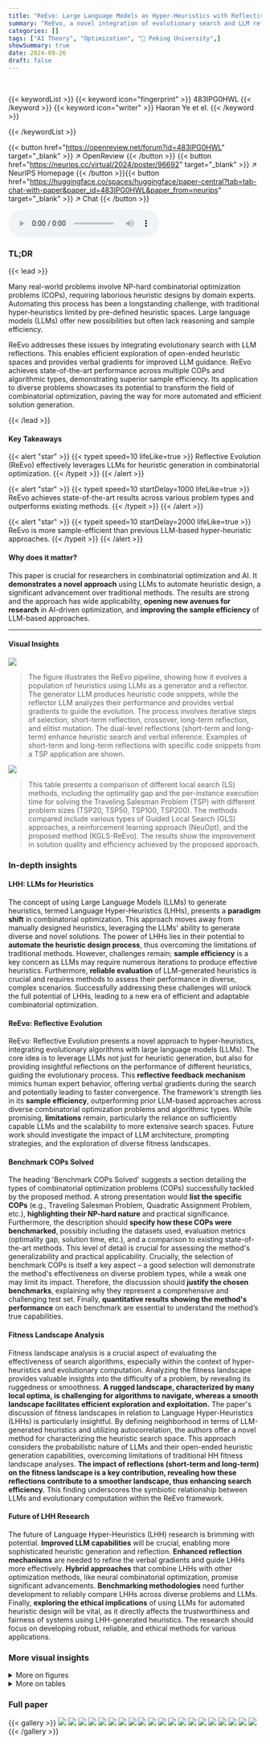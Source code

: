 ```yaml
---
title: "ReEvo: Large Language Models as Hyper-Heuristics with Reflective Evolution"
summary: "ReEvo, a novel integration of evolutionary search and LLM reflections, generates state-of-the-art heuristics for combinatorial optimization problems, demonstrating superior sample efficiency."
categories: []
tags: ["AI Theory", "Optimization", "🏢 Peking University",]
showSummary: true
date: 2024-09-26
draft: false
---
```


<br>

{{< keywordList >}}
{{< keyword icon="fingerprint" >}} 483IPG0HWL {{< /keyword >}}
{{< keyword icon="writer" >}} Haoran Ye et el. {{< /keyword >}}
 
{{< /keywordList >}}

{{< button href="https://openreview.net/forum?id=483IPG0HWL" target="_blank" >}}
↗ OpenReview
{{< /button >}}
{{< button href="https://neurips.cc/virtual/2024/poster/96692" target="_blank" >}}
↗ NeurIPS Homepage
{{< /button >}}{{< button href="https://huggingface.co/spaces/huggingface/paper-central?tab=tab-chat-with-paper&paper_id=483IPG0HWL&paper_from=neurips" target="_blank" >}}
↗ Chat
{{< /button >}}



<audio controls>
    <source src="https://ai-paper-reviewer.com/483IPG0HWL/podcast.wav" type="audio/wav">
    Your browser does not support the audio element.
</audio>


### TL;DR


{{< lead >}}

Many real-world problems involve NP-hard combinatorial optimization problems (COPs), requiring laborious heuristic designs by domain experts.  Automating this process has been a longstanding challenge, with traditional hyper-heuristics limited by pre-defined heuristic spaces.  Large language models (LLMs) offer new possibilities but often lack reasoning and sample efficiency. 



ReEvo addresses these issues by integrating evolutionary search with LLM reflections. This enables efficient exploration of open-ended heuristic spaces and provides verbal gradients for improved LLM guidance.  ReEvo achieves state-of-the-art performance across multiple COPs and algorithmic types, demonstrating superior sample efficiency.  Its application to diverse problems showcases its potential to transform the field of combinatorial optimization, paving the way for more automated and efficient solution generation.

{{< /lead >}}


#### Key Takeaways

{{< alert "star" >}}
{{< typeit speed=10 lifeLike=true >}} Reflective Evolution (ReEvo) effectively leverages LLMs for heuristic generation in combinatorial optimization. {{< /typeit >}}
{{< /alert >}}

{{< alert "star" >}}
{{< typeit speed=10 startDelay=1000 lifeLike=true >}} ReEvo achieves state-of-the-art results across various problem types and outperforms existing methods. {{< /typeit >}}
{{< /alert >}}

{{< alert "star" >}}
{{< typeit speed=10 startDelay=2000 lifeLike=true >}} ReEvo is more sample-efficient than previous LLM-based hyper-heuristic approaches. {{< /typeit >}}
{{< /alert >}}

#### Why does it matter?
This paper is crucial for researchers in combinatorial optimization and AI.  It **demonstrates a novel approach** using LLMs to automate heuristic design, a significant advancement over traditional methods.  The results are strong and the approach has wide applicability, **opening new avenues for research** in AI-driven optimization, and **improving the sample efficiency** of LLM-based approaches.

------
#### Visual Insights



![](https://ai-paper-reviewer.com/483IPG0HWL/figures_3_1.jpg)

> The figure illustrates the ReEvo pipeline, showing how it evolves a population of heuristics using LLMs as a generator and a reflector. The generator LLM produces heuristic code snippets, while the reflector LLM analyzes their performance and provides verbal gradients to guide the evolution. The process involves iterative steps of selection, short-term reflection, crossover, long-term reflection, and elitist mutation.  The dual-level reflections (short-term and long-term) enhance heuristic search and verbal inference. Examples of short-term and long-term reflections with specific code snippets from a TSP application are shown.





![](https://ai-paper-reviewer.com/483IPG0HWL/tables_4_1.jpg)

> This table presents a comparison of different local search (LS) methods, including the optimality gap and the per-instance execution time for solving the Traveling Salesman Problem (TSP) with different problem sizes (TSP20, TSP50, TSP100, TSP200).  The methods compared include various types of Guided Local Search (GLS) approaches, a reinforcement learning approach (NeuOpt), and the proposed method (KGLS-ReEvo).  The results show the improvement in solution quality and efficiency achieved by the proposed approach.





### In-depth insights


#### LHH: LLMs for Heuristics
The concept of using Large Language Models (LLMs) to generate heuristics, termed Language Hyper-Heuristics (LHHs), presents a **paradigm shift** in combinatorial optimization.  This approach moves away from manually designed heuristics, leveraging the LLMs' ability to generate diverse and novel solutions.  The power of LHHs lies in their potential to **automate the heuristic design process**, thus overcoming the limitations of traditional methods.  However, challenges remain; **sample efficiency** is a key concern as LLMs may require numerous iterations to produce effective heuristics.  Furthermore, **reliable evaluation** of LLM-generated heuristics is crucial and requires methods to assess their performance in diverse, complex scenarios.  Successfully addressing these challenges will unlock the full potential of LHHs, leading to a new era of efficient and adaptable combinatorial optimization.

#### ReEvo: Reflective Evolution
ReEvo: Reflective Evolution presents a novel approach to hyper-heuristics, integrating evolutionary algorithms with large language models (LLMs).  The core idea is to leverage LLMs not just for heuristic generation, but also for providing insightful reflections on the performance of different heuristics, guiding the evolutionary process. This **reflective feedback mechanism** mimics human expert behavior, offering verbal gradients during the search and potentially leading to faster convergence.  The framework's strength lies in its **sample efficiency**, outperforming prior LLM-based approaches across diverse combinatorial optimization problems and algorithmic types.  While promising, **limitations** remain, particularly the reliance on sufficiently capable LLMs and the scalability to more extensive search spaces. Future work should investigate the impact of LLM architecture, prompting strategies, and the exploration of diverse fitness landscapes.

#### Benchmark COPs Solved
The heading 'Benchmark COPs Solved' suggests a section detailing the types of combinatorial optimization problems (COPs) successfully tackled by the proposed method.  A strong presentation would **list the specific COPs** (e.g., Traveling Salesman Problem, Quadratic Assignment Problem, etc.), **highlighting their NP-hard nature** and practical significance.  Furthermore, the description should **specify how these COPs were benchmarked**, possibly including the datasets used, evaluation metrics (optimality gap, solution time, etc.), and a comparison to existing state-of-the-art methods.  This level of detail is crucial for assessing the method's generalizability and practical applicability.  Crucially, the selection of benchmark COPs is itself a key aspect – a good selection will demonstrate the method's effectiveness on diverse problem types, while a weak one may limit its impact.  Therefore, the discussion should **justify the chosen benchmarks**, explaining why they represent a comprehensive and challenging test set.  Finally, **quantitative results showing the method's performance** on each benchmark are essential to understand the method’s true capabilities.

#### Fitness Landscape Analysis
Fitness landscape analysis is a crucial aspect of evaluating the effectiveness of search algorithms, especially within the context of hyper-heuristics and evolutionary computation.  Analyzing the fitness landscape provides valuable insights into the difficulty of a problem, by revealing its ruggedness or smoothness.  **A rugged landscape, characterized by many local optima, is challenging for algorithms to navigate, whereas a smooth landscape facilitates efficient exploration and exploitation.**  The paper's discussion of fitness landscapes in relation to Language Hyper-Heuristics (LHHs) is particularly insightful.  By defining neighborhood in terms of LLM-generated heuristics and utilizing autocorrelation, the authors offer a novel method for characterizing the heuristic search space.  This approach considers the probabilistic nature of LLMs and their open-ended heuristic generation capabilities, overcoming limitations of traditional HH fitness landscape analyses.  **The impact of reflections (short-term and long-term) on the fitness landscape is a key contribution, revealing how these reflections contribute to a smoother landscape, thus enhancing search efficiency.**  This finding underscores the symbiotic relationship between LLMs and evolutionary computation within the ReEvo framework.

#### Future of LHH Research
The future of Language Hyper-Heuristics (LHH) research is brimming with potential. **Improved LLM capabilities** will be crucial, enabling more sophisticated heuristic generation and reflection.  **Enhanced reflection mechanisms** are needed to refine the verbal gradients and guide LHHs more effectively.  **Hybrid approaches** that combine LHHs with other optimization methods, like neural combinatorial optimization, promise significant advancements.  **Benchmarking methodologies** need further development to reliably compare LHHs across diverse problems and LLMs.  Finally, **exploring the ethical implications** of using LLMs for automated heuristic design will be vital, as it directly affects the trustworthiness and fairness of systems using LHH-generated heuristics.  The research should focus on developing robust, reliable, and ethical methods for various applications.


### More visual insights

<details>
<summary>More on figures
</summary>


![](https://ai-paper-reviewer.com/483IPG0HWL/figures_3_2.jpg)

> This figure shows a schematic illustration of the ReEvo pipeline.  The top part illustrates the overall process of evolving a population of heuristics, with verbalized insights and knowledge accumulated as long-term reflections across iterations. The bottom part details a single ReEvo iteration, highlighting the five sequential steps: selection, short-term reflection, crossover, long-term reflection, and elitist mutation.  Examples of short-term and long-term reflections are also shown, demonstrating how ReEvo uses LLMs to interpret genetic cues from evolutionary search and provide verbal gradients within the search space, improving heuristic design.


![](https://ai-paper-reviewer.com/483IPG0HWL/figures_5_1.jpg)

> This figure compares the performance of Ant Colony Optimization (ACO) using different heuristics: expert-designed, neural, and ReEvo-generated.  The left panel shows the relative improvement of DeepACO and ReEvo over expert-designed heuristics for various problem sizes across five different COPs. The right panel displays the ACO evolution curves, illustrating the best objective values over the number of evaluations for each COP and heuristic type.  The results demonstrate the consistent superiority of ReEvo across different COPs and problem sizes.


![](https://ai-paper-reviewer.com/483IPG0HWL/figures_6_1.jpg)

> This figure compares the performance of three different methods for solving the Decap Placement Problem (DPP): DevFormer, an expert-designed Genetic Algorithm (GA), and a ReEvo-designed GA.  The left panel shows evolution curves, illustrating the best objective value achieved over multiple generations (iterations) for each method. The horizontal line represents the performance of DevFormer's end-to-end solutions. The right panel provides a summary of the evaluation results for various DPP solvers, indicating the number of solution generations and the average objective value obtained from 100 test problems.  The comparison showcases the superior performance of the ReEvo-designed GA.


![](https://ai-paper-reviewer.com/483IPG0HWL/figures_8_1.jpg)

> This figure compares the performance of two Language Hyper-Heuristics (LHHs), EoH and ReEvo, across five different Combinatorial Optimization Problems (COPs).  The comparison is based on the number of heuristic evaluations needed to achieve a certain solution quality using three different Large Language Models (LLMs): GPT-3.5 Turbo, GPT-4 Turbo, and Llama 3 (70B). The figure highlights ReEvo's superior sample efficiency and consistent performance across various COPs and LLMs when using black-box prompting.


![](https://ai-paper-reviewer.com/483IPG0HWL/figures_18_1.jpg)

> This figure shows a schematic illustration of the ReEvo pipeline. It illustrates the five sequential steps in a ReEvo iteration: selection, short-term reflection, crossover, long-term reflection, and elitist mutation. It also shows how the insights and knowledge are verbalized as long-term reflections and accumulated throughout the iterations.


![](https://ai-paper-reviewer.com/483IPG0HWL/figures_18_2.jpg)

> This figure illustrates the ReEvo pipeline, which couples evolutionary search with LLM reflections to improve heuristic generation. The pipeline includes several steps: selection, short-term reflection, crossover, long-term reflection, and elitist mutation.  Each step uses LLMs in the roles of a generator and a reflector to guide the evolutionary process.  Examples of short-term and long-term reflections are shown, demonstrating how ReEvo emulates human experts by reflecting on the relative performance of two heuristics and gathering insights across iterations.


![](https://ai-paper-reviewer.com/483IPG0HWL/figures_18_3.jpg)

> This figure shows a schematic illustration of the ReEvo pipeline and a detailed breakdown of a single ReEvo iteration. The pipeline depicts the evolutionary process of generating heuristics using two LLMs: a generator LLM and a reflector LLM. The iteration steps include selection, short-term reflection, crossover, long-term reflection, and elitist mutation.  Examples of short-term and long-term reflections for a black-box TSP problem using Ant Colony Optimization are provided as well, showing how ReEvo integrates LLM reflections with evolutionary search to improve heuristic generation.


![](https://ai-paper-reviewer.com/483IPG0HWL/figures_18_4.jpg)

> The figure illustrates the ReEvo pipeline, showing how it evolves a population of heuristics using an evolutionary framework.  It also details the five sequential steps within a single ReEvo iteration: selection, short-term reflection, crossover, long-term reflection, and elitist mutation.  Examples of short-term and long-term reflections, using a Traveling Salesman Problem (TSP) as an example, are included to show the feedback loop between heuristic performance and LLM-driven insights for improved design.


![](https://ai-paper-reviewer.com/483IPG0HWL/figures_19_1.jpg)

> This figure shows a schematic illustration of the ReEvo pipeline. The top part shows how ReEvo evolves a population of heuristics. The bottom part illustrates the five sequential steps in a ReEvo iteration: selection, short-term reflection, crossover, long-term reflection, and elitist mutation. The figure also includes two examples illustrating short-term and long-term reflections.


![](https://ai-paper-reviewer.com/483IPG0HWL/figures_19_2.jpg)

> This figure illustrates the ReEvo pipeline, showing how it evolves a population of heuristics.  It highlights the dual-level reflection mechanism involving short-term reflections (guiding each generation) and long-term reflections (accumulating expertise). The five sequential steps of a ReEvo iteration are also detailed: selection, short-term reflection, crossover, long-term reflection, and elitist mutation. Examples of the reflection prompts and generated heuristics are shown for a black-box TSP problem.


![](https://ai-paper-reviewer.com/483IPG0HWL/figures_21_1.jpg)

> This figure shows a schematic illustration of the ReEvo pipeline. The top part shows the overall process of ReEvo evolving a population of heuristics, where insights and knowledge are accumulated through long-term reflections. The bottom part illustrates the five sequential steps in a single ReEvo iteration: selection, short-term reflection, crossover, long-term reflection, and elitist mutation.  Two examples of reflections for black-box TSP are also included, demonstrating how ReEvo guides the heuristic generation process using self-reflections.


![](https://ai-paper-reviewer.com/483IPG0HWL/figures_27_1.jpg)

> This figure shows a schematic illustration of the ReEvo pipeline and its five sequential steps: selection, short-term reflection, crossover, long-term reflection, and elitist mutation.  The pipeline shows how ReEvo integrates evolutionary search with LLM reflections to improve heuristic generation for combinatorial optimization problems.  It also includes example prompts and outputs from the reflector and generator LLMs, highlighting the process of generating and refining heuristics based on performance feedback.


![](https://ai-paper-reviewer.com/483IPG0HWL/figures_27_2.jpg)

> This figure illustrates the ReEvo pipeline and a single ReEvo iteration. The pipeline shows how a population of heuristics evolves over several iterations, incorporating short-term and long-term reflections from an LLM to guide the search.  A single iteration comprises selection of parent heuristics, short-term reflection (involving comparison of parent performance), crossover to produce offspring, long-term reflection (summarizing insights across iterations), and elitist mutation.  Examples of short-term and long-term reflections are shown for a black-box TSP problem, illustrating how the LLM provides verbal gradients by interpreting genetic cues.


![](https://ai-paper-reviewer.com/483IPG0HWL/figures_28_1.jpg)

> This figure illustrates the ReEvo pipeline and a single ReEvo iteration, highlighting the roles of generator and reflector LLMs, the iterative steps (selection, short-term reflection, crossover, long-term reflection, and elitist mutation), and the integration of evolutionary search with LLM reflections.  The bottom panel shows example prompts and outputs illustrating short-term and long-term reflections in a black-box TSP scenario, demonstrating how the LLMs provide verbal gradients to guide the heuristic search.


![](https://ai-paper-reviewer.com/483IPG0HWL/figures_28_2.jpg)

> This figure shows a schematic illustration of the ReEvo pipeline. The top part shows the overall workflow of ReEvo, including population of heuristics, short-term and long-term reflections, and the iterative steps of selection, short-term reflection, crossover, long-term reflection, and elitist mutation. The bottom part shows the five sequential steps of a single ReEvo iteration, including the interaction between the generator LLM and the reflector LLM.


![](https://ai-paper-reviewer.com/483IPG0HWL/figures_28_3.jpg)

> This figure provides a schematic illustration of the ReEvo pipeline, showing how it integrates LLMs with an evolutionary framework.  The top part shows the overall process of evolving a population of heuristics using LLMs for generation and reflection.  The bottom depicts the five sequential steps within each iteration: selection, short-term reflection, crossover, long-term reflection, and elitist mutation.  Examples of the reflection prompts and outputs are provided to show how ReEvo uses LLMs to provide feedback and guidance for heuristic improvement.


![](https://ai-paper-reviewer.com/483IPG0HWL/figures_29_1.jpg)

> This figure shows a schematic illustration of the ReEvo pipeline and a detailed breakdown of a single ReEvo iteration, which includes five sequential steps: selection, short-term reflection, crossover, long-term reflection, and elitist mutation.  The figure also provides example prompts and code snippets to illustrate how the generator and reflector LLMs interact within the evolutionary framework, providing verbal gradients that guide the search for improved heuristics.  The dual-level reflections (short-term and long-term) help the LLMs learn and adapt over time, improving heuristic design.


![](https://ai-paper-reviewer.com/483IPG0HWL/figures_29_2.jpg)

> This figure shows a schematic illustration of the ReEvo pipeline. It illustrates the five sequential steps of a ReEvo iteration: selection, short-term reflection, crossover, long-term reflection, and elitist mutation.  It also visually represents the interaction between the generator LLM, the reflector LLM, and the heuristic evaluator within an evolutionary framework, highlighting the process of generating, evaluating, reflecting upon, and refining heuristics.


![](https://ai-paper-reviewer.com/483IPG0HWL/figures_30_1.jpg)

> This figure shows a schematic illustration of the ReEvo pipeline and a detailed breakdown of one iteration, highlighting the five sequential steps: selection, short-term reflection, crossover, long-term reflection, and elitist mutation.  It also provides examples of short-term and long-term reflections with code snippets for the Traveling Salesman Problem (TSP) to illustrate how ReEvo utilizes LLMs for both heuristic generation and reflection. The diagram visually represents the interplay between the generator LLM, reflector LLM, and evolutionary search process within ReEvo.


![](https://ai-paper-reviewer.com/483IPG0HWL/figures_30_2.jpg)

> This figure illustrates the ReEvo pipeline, which couples evolutionary search with LLM reflections.  It shows the five sequential steps in a ReEvo iteration: selection, short-term reflection, crossover, long-term reflection, and elitist mutation.  The figure also includes example prompts and responses from the generator and reflector LLMs, showcasing how ReEvo utilizes self-reflections to enhance the reasoning capabilities of LLMs and interpret genetic cues to boost heuristic search.


![](https://ai-paper-reviewer.com/483IPG0HWL/figures_30_3.jpg)

> This figure shows a schematic illustration of the ReEvo pipeline, which integrates evolutionary search with LLM reflections to generate heuristics. It highlights the five sequential steps in a ReEvo iteration: selection, short-term reflection, crossover, long-term reflection, and elitist mutation.  The figure also provides examples of short-term and long-term reflections using prompts and LLM outputs for the Traveling Salesman Problem (TSP).


![](https://ai-paper-reviewer.com/483IPG0HWL/figures_31_1.jpg)

> This figure shows a schematic illustration of the ReEvo pipeline. The top part illustrates the overall workflow of ReEvo, which involves an evolutionary process of generating and evaluating heuristics, guided by short-term and long-term reflections from an LLM.  The bottom part illustrates a single iteration of ReEvo, showing the five sequential steps: selection, short-term reflection, crossover, long-term reflection, and elitist mutation.  The figure also includes examples of short-term and long-term reflections, illustrating how the LLM provides feedback to improve heuristic designs.


</details>




<details>
<summary>More on tables
</summary>


![](https://ai-paper-reviewer.com/483IPG0HWL/tables_6_1.jpg)
> This table presents a comparison of various local search (LS) methods for solving the Traveling Salesman Problem (TSP).  The methods compared include traditional GLS, several GLS variants incorporating machine learning (GNNGLS, NeuralGLS+, EoH), and a state-of-the-art neural combinatorial optimization (NCO) method (NeuOpt). For each method, the table reports the optimality gap (percentage difference between the solution found and the optimal solution) and the average per-instance execution time. The results demonstrate the effectiveness of the ReEvo-enhanced GLS (KGLS-ReEvo) in achieving superior performance and sample efficiency.

![](https://ai-paper-reviewer.com/483IPG0HWL/tables_6_2.jpg)
> This table compares the performance of different local search variants for solving the Traveling Salesman Problem (TSP).  The methods compared include several state-of-the-art (SOTA) learning-based and neural local search approaches, as well as the classic Guided Local Search (GLS) and a new GLS variant enhanced with ReEvo-generated heuristics (KGLS-ReEvo). The results are reported in terms of optimality gap (the difference between the solution obtained and the optimal solution) and execution time for each instance of the TSP with different sizes (TSP20, TSP50, TSP100, and TSP200).

![](https://ai-paper-reviewer.com/483IPG0HWL/tables_7_1.jpg)
> This table compares the performance of different local search variants, including the proposed method KGLS-ReEvo, on the TSP problem.  The comparison includes optimality gap (percentage difference from optimal solution) and per-instance execution time. It shows how KGLS-ReEvo improves upon the baseline KGLS and outperforms other state-of-the-art (SOTA) methods. Notably, it highlights that KGLS-ReEvo uses a single heuristic across problem sizes, unlike other methods.

![](https://ai-paper-reviewer.com/483IPG0HWL/tables_7_2.jpg)
> This table compares the performance of different local search variants, including the proposed KGLS-ReEvo method, on four different TSP problem instances.  The comparison includes optimality gaps (percentage difference from optimal solution) and per-instance execution time (in seconds).  It demonstrates the effectiveness of ReEvo in improving upon the original KGLS algorithm and outperforming state-of-the-art learning-based and neural GLS solvers.

![](https://ai-paper-reviewer.com/483IPG0HWL/tables_8_1.jpg)
> This table presents the ablation study results of ReEvo's components. It evaluates the performance of ReEvo with different components removed (no long-term reflections, no short-term reflections, no crossover, no mutation) and compares it with a baseline (LLM generations alone). The experiments are conducted under both white-box and black-box prompting settings.  The results show that all components contribute positively to ReEvo's performance and that it is more sample efficient than the LLM baseline.

![](https://ai-paper-reviewer.com/483IPG0HWL/tables_20_1.jpg)
> This table compares the performance of different local search variants for solving the traveling salesman problem (TSP).  The methods compared include several GLS variants (including the one enhanced with ReEvo), as well as a state-of-the-art neural combinatorial optimization (NCO) method.  The table reports the optimality gap (the difference between the solution found and the optimal solution) and the per-instance execution time for TSP instances of sizes 20, 50, 100, and 200 nodes.  The results demonstrate the improvement achieved by ReEvo over existing state-of-the-art methods.

![](https://ai-paper-reviewer.com/483IPG0HWL/tables_21_1.jpg)
> This table presents a comparison of different local search variants for solving the Traveling Salesman Problem (TSP).  The methods compared include several GLS (Guided Local Search) variations, a learning-based method (NeuOpt), and the proposed KGLS-ReEvo method.  The table shows the optimality gap (percentage difference from the optimal solution) and per-instance execution time for TSP instances of sizes 20, 50, 100, and 200 nodes.  The results demonstrate the improved performance of KGLS-ReEvo over existing methods.

![](https://ai-paper-reviewer.com/483IPG0HWL/tables_21_2.jpg)
> This table presents a comparison of different local search variants for solving the Traveling Salesman Problem (TSP).  The methods compared include several variations of Guided Local Search (GLS) incorporating machine learning and neural approaches, along with a classic GLS method. The table reports optimality gaps (the difference between the solution found and the optimal solution) and the per-instance execution time for four different problem sizes (TSP20, TSP50, TSP100, TSP200).  The results highlight the improved performance of the ReEvo-enhanced GLS (KGLS-ReEvo) compared to the baseline GLS and other state-of-the-art (SOTA) methods.

![](https://ai-paper-reviewer.com/483IPG0HWL/tables_22_1.jpg)
> This table compares the performance of different local search variants for solving the traveling salesman problem (TSP).  The methods compared include several guided local search (GLS) approaches enhanced with reinforcement learning (RL) or large language models (LLMs), as well as a standard GLS method.  The table reports the optimality gap (the difference between the solution found and the optimal solution) and the per-instance execution time for various sizes of TSP instances (TSP20, TSP50, TSP100, and TSP200). This allows for a comparison of the effectiveness and efficiency of different heuristic search methods for combinatorial optimization problems. 

![](https://ai-paper-reviewer.com/483IPG0HWL/tables_23_1.jpg)
> This table compares the performance of different local search variants for solving the Traveling Salesman Problem (TSP) with varying sizes (TSP20, TSP50, TSP100, TSP200). The methods compared include NeuOpt (learning-based LS with reinforcement learning), GNNGLS and NeuralGLS+ (graph neural network-based GLS), EoH (a prior language hyper-heuristic approach), KGLS (a classical GLS), and KGLS-ReEvo (the proposed approach combining KGLS with penalty heuristics generated by ReEvo). For each method, the table reports the optimality gap (the percentage difference between the solution found and the optimal solution) and the average execution time per instance. The results demonstrate that KGLS-ReEvo achieves state-of-the-art performance, outperforming other methods across all problem sizes while being more sample-efficient.

![](https://ai-paper-reviewer.com/483IPG0HWL/tables_24_1.jpg)
> This table presents a comparison of various local search (LS) methods for solving the Traveling Salesman Problem (TSP).  The methods include several variations of Guided Local Search (GLS) enhanced with different techniques (reinforcement learning, supervised learning, language hyper-heuristics), along with a state-of-the-art neural combinatorial optimization approach (NeuOpt). The table reports the optimality gap (percentage difference between the solution found and the optimal solution) and the per-instance execution time for four different TSP problem sizes (20, 50, 100, and 200 nodes). The results demonstrate the performance improvement achieved by the KGLS-ReEvo method, an integration of ReEvo with KGLS, which outperforms other state-of-the-art methods, particularly in larger problem instances.

![](https://ai-paper-reviewer.com/483IPG0HWL/tables_25_1.jpg)
> This table compares the performance of different local search variants, including the proposed KGLS-ReEvo method, on solving TSP problems of varying sizes (TSP20, TSP50, TSP100, TSP200).  The metrics used are the optimality gap (percentage difference between the solution found and the optimal solution) and the per-instance execution time (in seconds).  The table allows for a comparison of the ReEvo method against state-of-the-art (SOTA) learning-based and neural methods for local search.

![](https://ai-paper-reviewer.com/483IPG0HWL/tables_25_2.jpg)
> This table compares the performance of different local search (LS) variants on solving the Traveling Salesman Problem (TSP) with varying problem sizes (TSP20, TSP50, TSP100, TSP200).  The methods compared include NeuOpt (a learning-based local search method), GNNGLS and NeuralGLS+ (graph neural network-enhanced GLS methods), EoH (an LLM-based hyper-heuristic method), KGLS (a standard GLS), and the proposed KGLS-ReEvo (KGLS enhanced with ReEvo-generated heuristics). The table reports the optimality gap (the difference between the solution found and the optimal solution, expressed as a percentage) and the per-instance execution time for each method and problem size. This demonstrates ReEvo's effectiveness in improving the optimality of local search algorithms.

![](https://ai-paper-reviewer.com/483IPG0HWL/tables_25_3.jpg)
> This table presents a comparison of different local search variants for solving the Traveling Salesman Problem (TSP).  The methods compared include several GLS (Guided Local Search) variations enhanced with different techniques (reinforcement learning, symbolic learning, Language Hyper-Heuristics), as well as a classic GLS method and the KGLS-ReEvo approach (KGLS combined with ReEvo). The table reports the optimality gap (the difference between the solution found and the optimal solution) and the execution time for each method across various TSP sizes (20, 50, 100, and 200 nodes).

![](https://ai-paper-reviewer.com/483IPG0HWL/tables_31_1.jpg)
> This table presents a comparison of different local search variants, focusing on their performance in solving the Traveling Salesman Problem (TSP).  The methods compared include various Guided Local Search (GLS) approaches augmented with reinforcement learning, neural networks, and Language Hyper-Heuristics (LHHs), along with a standard GLS implementation.  The results are categorized by TSP problem size and show the optimality gaps (percentage difference from the optimal solution) and the per-instance execution time (in seconds). This allows readers to assess the relative effectiveness of each method in terms of solution quality and efficiency. The table highlights the superior performance of KGLS-ReEvo, showcasing the effectiveness of the LHH approach.

</details>




### Full paper

{{< gallery >}}
<img src="https://ai-paper-reviewer.com/483IPG0HWL/1.png" class="grid-w50 md:grid-w33 xl:grid-w25" />
<img src="https://ai-paper-reviewer.com/483IPG0HWL/2.png" class="grid-w50 md:grid-w33 xl:grid-w25" />
<img src="https://ai-paper-reviewer.com/483IPG0HWL/3.png" class="grid-w50 md:grid-w33 xl:grid-w25" />
<img src="https://ai-paper-reviewer.com/483IPG0HWL/4.png" class="grid-w50 md:grid-w33 xl:grid-w25" />
<img src="https://ai-paper-reviewer.com/483IPG0HWL/5.png" class="grid-w50 md:grid-w33 xl:grid-w25" />
<img src="https://ai-paper-reviewer.com/483IPG0HWL/6.png" class="grid-w50 md:grid-w33 xl:grid-w25" />
<img src="https://ai-paper-reviewer.com/483IPG0HWL/7.png" class="grid-w50 md:grid-w33 xl:grid-w25" />
<img src="https://ai-paper-reviewer.com/483IPG0HWL/8.png" class="grid-w50 md:grid-w33 xl:grid-w25" />
<img src="https://ai-paper-reviewer.com/483IPG0HWL/9.png" class="grid-w50 md:grid-w33 xl:grid-w25" />
<img src="https://ai-paper-reviewer.com/483IPG0HWL/10.png" class="grid-w50 md:grid-w33 xl:grid-w25" />
<img src="https://ai-paper-reviewer.com/483IPG0HWL/11.png" class="grid-w50 md:grid-w33 xl:grid-w25" />
<img src="https://ai-paper-reviewer.com/483IPG0HWL/12.png" class="grid-w50 md:grid-w33 xl:grid-w25" />
<img src="https://ai-paper-reviewer.com/483IPG0HWL/13.png" class="grid-w50 md:grid-w33 xl:grid-w25" />
<img src="https://ai-paper-reviewer.com/483IPG0HWL/14.png" class="grid-w50 md:grid-w33 xl:grid-w25" />
<img src="https://ai-paper-reviewer.com/483IPG0HWL/15.png" class="grid-w50 md:grid-w33 xl:grid-w25" />
<img src="https://ai-paper-reviewer.com/483IPG0HWL/16.png" class="grid-w50 md:grid-w33 xl:grid-w25" />
<img src="https://ai-paper-reviewer.com/483IPG0HWL/17.png" class="grid-w50 md:grid-w33 xl:grid-w25" />
<img src="https://ai-paper-reviewer.com/483IPG0HWL/18.png" class="grid-w50 md:grid-w33 xl:grid-w25" />
<img src="https://ai-paper-reviewer.com/483IPG0HWL/19.png" class="grid-w50 md:grid-w33 xl:grid-w25" />
<img src="https://ai-paper-reviewer.com/483IPG0HWL/20.png" class="grid-w50 md:grid-w33 xl:grid-w25" />
{{< /gallery >}}
